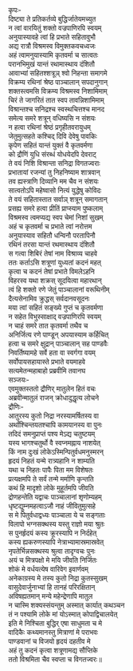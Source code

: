 कृपः-  
दिष्ट्या ते प्रतिकर्तव्ये बुद्धिर्जातेयमच्युत  
न त्वां वारयितुं शक्तो वज्रपाणिरपि स्वयम्  
अनुयास्यावहे त्वां हि प्रभाते सहितावुभौ  
अद्य रात्रौ विश्रमस्व विमुक्तकवचध्वजः  
अहं त्वामनुयास्यामि कृतवर्मा च सात्वतः  
परानभिमुखं यान्तं रथामास्थाय दंशितौ  
आवाभ्यां सहितश्शत्रूञ् श्वो निहन्ता समागमे  
विक्रम्य रथिनां श्रेष्ठ पाञ्चालान् सपदानुगान्  
शक्तस्त्वमसि विक्रम्य विश्रमस्व निशामिमाम्  
चिरं ते जागरितं तात स्वप तावन्निशामिमाम्  
विश्रान्तश्च सनिद्रश्च स्वस्थचित्तश्च मानद  
समेत्य समरे शत्रून् वधिष्यसि न संशयः  
न हत्वा रथिनां श्रेष्ठं प्रगृहीतवरायुधम्  
जेतुमुत्सहते कश्चिद् दिवि देवेषु पावकिः  
कृपेण सहितं यान्तं युक्तं वै कृतवर्मणा  
को द्रौणिं युधि संरब्धं योधयेदपि देवराट्  
ते वयं निशि विश्रान्ता सनिद्रा विगतज्वराः  
प्रभातायां रजन्यां तु निहनिष्याम शात्रवान्  
तव ह्यस्त्राणि दिव्यानि मम चैव न संशयः  
सात्वतोऽपि महेष्वासो नित्यं युद्धेषु कोविदः  
ते वयं सहितास्तात सर्वाञ् शत्रून् समागतान्  
प्रसह्य समरे हत्वा प्रीतिं प्राप्स्याम पुष्कलाम्  
विश्रमस्व त्वमप्यद्य स्वप चेमां निशां सुखम्  
अहं च कृतवर्मा च प्रभाते त्वां नरोत्तम  
अनुयास्याव सहितौ धन्विनौ परतापिनौ  
रथिनं तरसा यान्तं रथमास्थाय दंशितौ  
स गत्वा शिबिरं तेषां नाम विश्राव्य चाहवे  
ततः कर्ताऽसि शत्रूणां युध्यतां कदनं महत्  
कृत्वा च कदनं तेषां प्रभाते विमलेऽहनि  
विहरस्व यथा शक्रस् सूदयित्वा महारथान्  
त्वं हि शक्तो रणे जेतुं पाञ्चालानां वरूथिनीम्  
दैत्यसेनामिव क्रुद्धस् सर्वदानवसूदनः  
मया त्वां सहितं सङ्ख्ये गुप्तं च कृतवर्मणा  
न सहेत विभुस्साक्षाद् वज्रपाणिरपि स्वयम्  
न चाहं समरे तात कृतवर्मा तथैव च  
अनिर्जित्य रणे पाण्डून् अपयास्याम कर्हिचित्  
हत्वा च समरे क्षुद्रान् पाञ्चालान् सह पाण्डवैः   
निवर्तिष्यामहे सर्वे हता वा स्वर्गगा वयम्  
सर्वोपायसहायास्ते प्रभाते वयमाहवे  
सत्यमेतन्महाबाहो प्रब्रवीमि तवानघ  
सञ्जयः-  
एवमुक्तस्ततो द्रौणिर् मातुलेन हितं वचः  
अब्रवीन्मातुलं राजन् क्रोधादुद्धृत्य लोचने  
द्रौणिः-  
आतुरस्य कुतो निद्रा नरस्यामर्षितस्य वा  
अर्थांश्चिन्तयतश्चापि कामयानस्य वा पुनः  
तदिदं समनुप्राप्तं पश्य मेऽद्य चतुष्टयम्  
यस्य भागश्चतुर्थो वै स्वप्नमह्नाय नाशयेत्  
किं नाम दुःखं लोकेऽस्मिन्पितुर्वधमनुस्मरन्  
हृदयं निहतं यन्मे रात्र्यहानि न शाम्यति  
यथा च निहतः पापैः पिता मम विशेषतः  
प्रत्यक्षमपि ते सर्वं तन्मे मर्माणि कृन्तति  
कथं हि मादृशो लोके मुहूर्तमपि जीवति  
द्रोणहन्तेति यद्वाचः पाञ्चालानां शृणोम्यहम्  
धृष्टद्युम्नमहत्वाऽजौ नाहं जीवितुमुत्सहे  
स मे पितुर्वधाद्वध्यः पाञ्चाला ये च सङ्गताः  
विलापो भग्नसक्थस्य यस्तु राज्ञो मया श्रुतः  
स पुनर्हृदयं कस्य क्रूरस्यापि न निर्दहेत्  
कस्य ह्यकरुणस्यापि नेत्राभ्यामास्रमास्रवेत्  
नृपतेर्भिन्नसक्थस्य श्रुत्वा तादृग्वचः पुनः  
अयं च मित्रपक्षो मे मयि जीवति निर्जितः  
शोकं मे वर्धयत्येष वारिवेग इवार्णवम्  
अनेकाग्रस्य मे तस्य कुतो निद्रा कुतस्सुखम्  
वासुदेवार्जुनाभ्यां हि तानहं परिरक्षितान्  
अविषह्यतमान् मन्ये महेन्द्रेणापि मातुल  
न चास्मि शक्यस्संयन्तुम् अस्मात् कार्यात् कथञ्चन  
तं न पश्यामि लोके मां योऽस्मात् कोपाद्विचालयेत्  
इति मे निश्चिता बुद्धिर् एषा साधुमता च मे  
वादिकैः कथ्यमानस्तु मित्राणां मे पराभवः  
पाण्डवानां च विजयो हृदयं दहतीव मे  
अहं तु कदनं कृत्वा शत्रूणामद्य सौप्तिके  
ततो विश्रमिता चैव स्वप्ता च विगतज्वरः॥  
